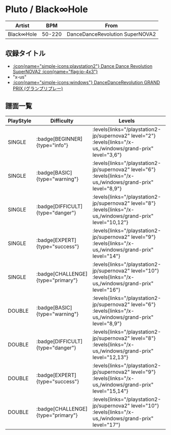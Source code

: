 # Pluto / Black∞Hole

|Artist|BPM|From|
|------|---|----|
|Black∞Hole|50-220|DanceDanceRevolution SuperNOVA2|

## 収録タイトル

- [:icon{name="simple-icons:playstation2"} Dance Dance Revolution SuperNOVA2 :icon{name="flag:jp-4x3"}](/playstation2-jp/supernova2)
- "x-us"
- [:icon{name="simple-icons:windows"} DanceDanceRevolution GRAND PRIX (グランプリプレー)](/windows/grand-prix)

## 譜面一覧

|PlayStyle|Difficulty|Levels|Notes|Movie|
|---------|----------|------|-----|-----|
|SINGLE| :badge[BEGINNER]{type="info"}| :levels{links="/playstation2-jp/supernova2" level="2"} :levels{links="/x-us,/windows/grand-prix" level="3,6"}|98/0||
|SINGLE| :badge[BASIC]{type="warning"}| :levels{links="/playstation2-jp/supernova2" level="6"} :levels{links="/x-us,/windows/grand-prix" level="8,9"}|195/2||
|SINGLE| :badge[DIFFICULT]{type="danger"}| :levels{links="/playstation2-jp/supernova2" level="8"} :levels{links="/x-us,/windows/grand-prix" level="10,12"}|293/17||
|SINGLE| :badge[EXPERT]{type="success"}| :levels{links="/playstation2-jp/supernova2" level="9"} :levels{links="/x-us,/windows/grand-prix" level="14"}|370/10||
|SINGLE| :badge[CHALLENGE]{type="primary"}| :levels{links="/playstation2-jp/supernova2" level="10"} :levels{links="/x-us,/windows/grand-prix" level="16"}|516/10||
|DOUBLE| :badge[BASIC]{type="warning"}| :levels{links="/playstation2-jp/supernova2" level="6"} :levels{links="/x-us,/windows/grand-prix" level="8,9"}|201/2||
|DOUBLE| :badge[DIFFICULT]{type="danger"}| :levels{links="/playstation2-jp/supernova2" level="8"} :levels{links="/x-us,/windows/grand-prix" level="12,13"}|296/2||
|DOUBLE| :badge[EXPERT]{type="success"}| :levels{links="/playstation2-jp/supernova2" level="9"} :levels{links="/x-us,/windows/grand-prix" level="15,14"}|380/13||
|DOUBLE| :badge[CHALLENGE]{type="primary"}| :levels{links="/playstation2-jp/supernova2" level="10"} :levels{links="/x-us,/windows/grand-prix" level="17"}|525/6||
